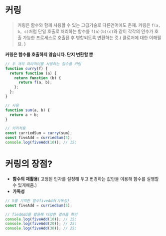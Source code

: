 # 커링

> 커링은 함수와 함께 사용할 수 있는 고급기술로 다른언어에도 존재.
> 커링은 <code>f(a, b, c)</code>처럼 단일 호출로 처리하는 함수를 <code>f(a)(b)(c)</code>와 같이 각각의 인수가 호출 가능한 프로세스로 호출된 후 병합되도록 변환하는 것.( 클로저에 대한 이해필요. )

**커링은 함수를 호출하지 않습니다. 단지 변환할 뿐**

```javascript
// 두 개의 파라미터를 사용하는 함수를 커링
function curry(f) {
  return function (a) {
    return function (b) {
      return f(a, b);
    };
  };
}

// 사용
function sum(a, b) {
  return a + b;
}

// 커리적용
const curriedSum = curry(sum);
const fiveAdd = curriedSum(5);
console.log(fiveAdd(10)); // 15;
```

# 커링의 장점?

- **함수의 재활용**( 고정된 인자를 설정해 두고 변경하는 값만을 이용해 함수를 실행할 수 있게해줌.)
- **가독성**

```javascript
// 5를 기억한 함수fiveAdd(가독성)
const fiveAdd = curriedSum(5);

// fiedAdd를 활용해 다양한 결과를 확인
console.log(fiveAdd(10)); // 15;
console.log(fiveAdd(20)); // 25;
console.log(fiveAdd(30)); // 25;
```
